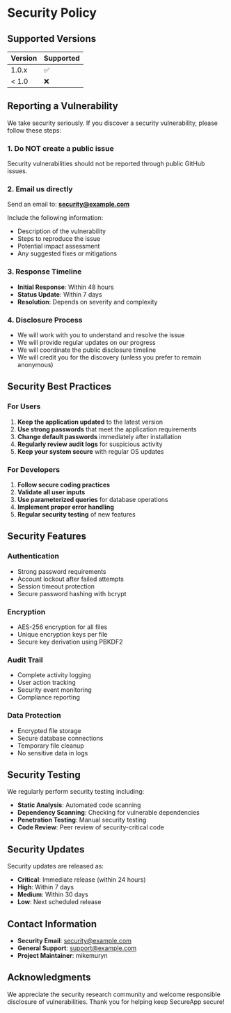 # Security Policy

## Supported Versions

| Version | Supported          |
| ------- | ------------------ |
| 1.0.x   | :white_check_mark: |
| < 1.0   | :x:                |

## Reporting a Vulnerability

We take security seriously. If you discover a security vulnerability, please follow these steps:

### 1. Do NOT create a public issue

Security vulnerabilities should not be reported through public GitHub issues.

### 2. Email us directly

Send an email to: **security@example.com**

Include the following information:
- Description of the vulnerability
- Steps to reproduce the issue
- Potential impact assessment
- Any suggested fixes or mitigations

### 3. Response Timeline

- **Initial Response**: Within 48 hours
- **Status Update**: Within 7 days
- **Resolution**: Depends on severity and complexity

### 4. Disclosure Process

- We will work with you to understand and resolve the issue
- We will provide regular updates on our progress
- We will coordinate the public disclosure timeline
- We will credit you for the discovery (unless you prefer to remain anonymous)

## Security Best Practices

### For Users

1. **Keep the application updated** to the latest version
2. **Use strong passwords** that meet the application requirements
3. **Change default passwords** immediately after installation
4. **Regularly review audit logs** for suspicious activity
5. **Keep your system secure** with regular OS updates

### For Developers

1. **Follow secure coding practices**
2. **Validate all user inputs**
3. **Use parameterized queries** for database operations
4. **Implement proper error handling**
5. **Regular security testing** of new features

## Security Features

### Authentication
- Strong password requirements
- Account lockout after failed attempts
- Session timeout protection
- Secure password hashing with bcrypt

### Encryption
- AES-256 encryption for all files
- Unique encryption keys per file
- Secure key derivation using PBKDF2

### Audit Trail
- Complete activity logging
- User action tracking
- Security event monitoring
- Compliance reporting

### Data Protection
- Encrypted file storage
- Secure database connections
- Temporary file cleanup
- No sensitive data in logs

## Security Testing

We regularly perform security testing including:

- **Static Analysis**: Automated code scanning
- **Dependency Scanning**: Checking for vulnerable dependencies
- **Penetration Testing**: Manual security testing
- **Code Review**: Peer review of security-critical code

## Security Updates

Security updates are released as:
- **Critical**: Immediate release (within 24 hours)
- **High**: Within 7 days
- **Medium**: Within 30 days
- **Low**: Next scheduled release

## Contact Information

- **Security Email**: security@example.com
- **General Support**: support@example.com
- **Project Maintainer**: mikemuryn

## Acknowledgments

We appreciate the security research community and welcome responsible disclosure of vulnerabilities. Thank you for helping keep SecureApp secure!
